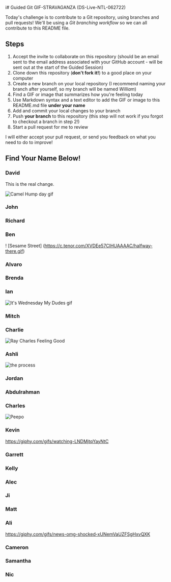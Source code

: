 i# Guided Git GIF-STRAVAGANZA (DS-Live-NTL-062722)

Today's challenge is to contribute to a Git repository, using branches and pull requests! 
We'll be using a *Git branching workflow* so we can all contribute to this README file.

## Steps

1. Accept the invite to collaborate on this repository (should be an email sent to the email 
address associated with your GitHub account - will be sent out at the start of the Guided 
Session)
2. Clone down this repository (**don't fork it!**) to a good place on your computer
3. Create a new branch on your local repository (I recommend naming your branch after 
yourself, so my branch will be named _William_)
4. Find a GIF or image that summarizes how you're feeling today
5. Use Markdown syntax and a text editor to add the GIF or image to this README.md file 
**under your name**
6. Add and commit your local changes to your branch
7. Push **your branch** to this repository (this step will not work if you forgot to checkout 
a branch in step 2!)
8. Start a pull request for me to review

I will either accept your pull request, or send you feedback on what you need to do to 
improve!

## Find Your Name Below!

### David

This is the real change.

![Camel Hump day gif](https://media.giphy.com/media/BVSMbtX5ZRGqwnCQnX/giphy.gif)


### John


### Richard


### Ben
! [Sesame Street] (https://c.tenor.com/XVDEe57ClHUAAAAC/halfway-there.gif)

### Alvaro


### Brenda


### Ian

![It's Wednesday My Dudes gif](https://giphy.com/clips/plusQA-test-partner-1iemyTrXywCBcE8WOi)


### Mitch


### Charlie

![Ray Charles Feeling Good](https://media.giphy.com/media/JpLe7RraexuAqCobnf/giphy.gif)
### Ashli
![the process](https://media.giphy.com/media/cnhpl4IeYgU7MCBdV2/giphy.gif)

### Jordan


### Abdulrahman

### Charles
![Peepo](https://thumbs.gfycat.com/DesertedNeglectedErne-max-1mb.gif)

### Kevin
https://giphy.com/gifs/watching-LNDMjtqYayNtC

### Garrett


### Kelly


### Alec


### Ji


### Matt


### Ali
https://giphy.com/gifs/news-omg-shocked-xUNemVaUZFSgHxvQXK

### Cameron


### Samantha


### Nic
